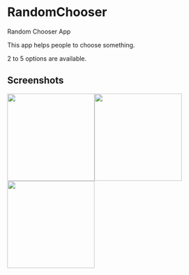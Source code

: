 # RandomChooser

Random Chooser App 

This app helps people to choose something.

2 to 5 options are available.


## Screenshots

<img src="https://user-images.githubusercontent.com/55505154/135706836-4b681030-7d5e-468f-9fa0-f539031f059c.png" width="200"><img src="https://user-images.githubusercontent.com/55505154/135706843-19279bd8-473f-4ac7-82ca-61a2c6b4c7b4.png" width="200"><img src="https://user-images.githubusercontent.com/55505154/135706852-2f4ae30f-aa02-4b04-994b-bc9b4a07e456.png" width="200">



